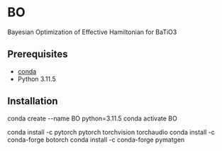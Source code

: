# BO
Bayesian Optimization of Effective Hamiltonian for BaTiO3

## Prerequisites
- [conda](https://conda.io/docs/user-guide/install/)
- Python 3.11.5

## Installation
conda create --name BO python=3.11.5
conda activate BO

conda install -c pytorch pytorch torchvision torchaudio
conda install -c conda-forge botorch
conda install -c conda-forge pymatgen
